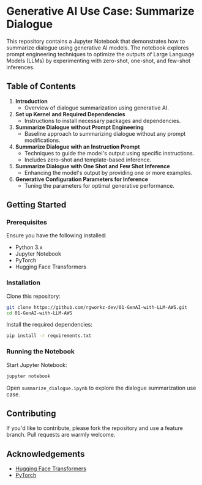 # Generative AI Use Case: Summarize Dialogue

This repository contains a Jupyter Notebook that demonstrates how to summarize dialogue using generative AI models. The notebook explores prompt engineering techniques to optimize the outputs of Large Language Models (LLMs) by experimenting with zero-shot, one-shot, and few-shot inferences.

## Table of Contents

1. **Introduction**
    - Overview of dialogue summarization using generative AI.
2. **Set up Kernel and Required Dependencies**
    - Instructions to install necessary packages and dependencies.
3. **Summarize Dialogue without Prompt Engineering**
    - Baseline approach to summarizing dialogue without any prompt modifications.
4. **Summarize Dialogue with an Instruction Prompt**
    - Techniques to guide the model's output using specific instructions.
    - Includes zero-shot and template-based inference.
5. **Summarize Dialogue with One Shot and Few Shot Inference**
    - Enhancing the model's output by providing one or more examples.
6. **Generative Configuration Parameters for Inference**
    - Tuning the parameters for optimal generative performance.

## Getting Started

### Prerequisites

Ensure you have the following installed:

- Python 3.x
- Jupyter Notebook
- PyTorch
- Hugging Face Transformers

### Installation

Clone this repository:

```bash
git clone https://github.com/rgworkz-dev/01-GenAI-with-LLM-AWS.git
cd 01-GenAI-with-LLM-AWS
```

Install the required dependencies:

```bash
pip install -r requirements.txt
```

### Running the Notebook

Start Jupyter Notebook:

```bash
jupyter notebook
```

Open `summarize_dialogue.ipynb` to explore the dialogue summarization use case.

## Contributing

If you'd like to contribute, please fork the repository and use a feature branch. Pull requests are warmly welcome.


## Acknowledgements

- [Hugging Face Transformers](https://huggingface.co/transformers/)
- [PyTorch](https://pytorch.org/)
```